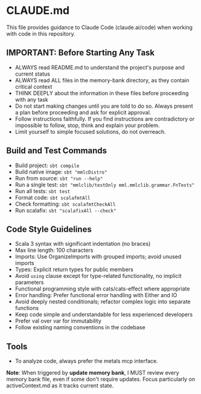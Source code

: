 # CLAUDE.md

This file provides guidance to Claude Code (claude.ai/code) when working with code in this repository.

## IMPORTANT: Before Starting Any Task
- ALWAYS read README.md to understand the project's purpose and current status
- ALWAYS read ALL files in the memory-bank directory, as they contain critical context
- THINK DEEPLY about the information in these files before proceeding with any task
- Do not start making changes until you are told to do so. Always present a plan before proceeding and ask for explicit approval.
- Follow instructions faithfully. If you find instructions are contradictory or impossible to follow, stop, think and explain your problem.
- Limit yourself to simple focused solutions, do not overreach.

## Build and Test Commands
- Build project: `sbt compile`
- Build native image: `sbt "mmlcDistro"`
- Run from source: `sbt "run --help"`
- Run a single test: `sbt "mmlclib/testOnly mml.mmlclib.grammar.FnTests"`
- Run all tests: `sbt test`
- Format code: `sbt scalafmtAll`
- Check formatting: `sbt scalafmtCheckAll`
- Run scalafix: `sbt "scalafixAll --check"`

## Code Style Guidelines
- Scala 3 syntax with significant indentation (no braces)
- Max line length: 100 characters
- Imports: Use OrganizeImports with grouped imports; avoid unused imports
- Types: Explicit return types for public members
- Avoid `using` clause except for type-related functionality, no implicit parameters
- Functional programming style with cats/cats-effect where appropriate
- Error handling: Prefer functional error handling with Either and IO
- Avoid deeply nested conditionals; refactor complex logic into separate functions
- Keep code simple and understandable for less experienced developers
- Prefer val over var for immutability
- Follow existing naming conventions in the codebase

## Tools

* To analyze code, always prefer the metals mcp interface.


**Note**: When triggered by **update memory bank**, I MUST review every memory bank file, even if some don't require updates. Focus particularly on activeContext.md  as it tracks current state.


